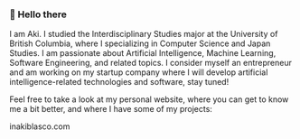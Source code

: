 ### 👋 Hello there
I am Aki. I studied the Interdisciplinary Studies major at the University of British Columbia, where I specializing in Computer Science and Japan Studies. I am passionate about Artificial Intelligence, Machine Learning, Software Engineering, and related topics. I consider myself an entrepreneur and am working on my startup company where I will develop artificial intelligence-related technologies and software, stay tuned!

Feel free to take a look at my personal website, where you can get to know me a bit better, and where I have some of my projects: 

inakiblasco.com


